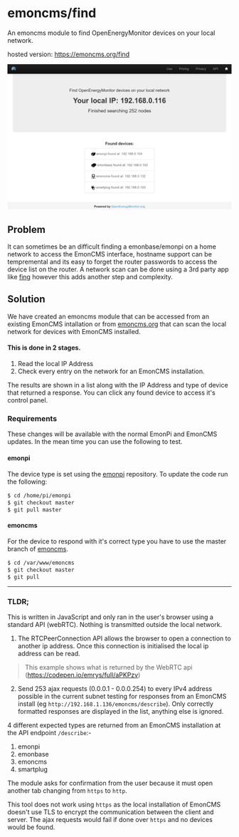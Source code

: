 # emoncms/find

An emoncms module to find OpenEnergyMonitor devices on your local network.

hosted version: https://emoncms.org/find

![EmonCMS.org find devices screenshot](emoncms-find.png?raw=true "EmonCMS.org find devices screenshot")

## Problem
It can sometimes be an difficult finding a emonbase/emonpi on a home network to access the EmonCMS interface, hostname support can be tempremental and its easy to forget the router passwords to access the device list on the router. A network scan can be done using a 3rd party app like [fing](https://play.google.com/store/apps/details?id=com.overlook.android.fing) however this adds another step and complexity.

## Solution
We have created an emoncms module that can be accessed from an existing EmonCMS intallation or from [emoncms.org](https://emoncms.org/find) that can scan the local network for devices with EmonCMS installed.

#### This is done in 2 stages.

1. Read the local IP Address
2. Check every entry on the network for an EmonCMS installation.

The results are shown in a list along with the IP Address and type of device that returned a response. You can click any found device to access it's control panel.

### Requirements
These changes will be available with the normal EmonPi and EmonCMS updates. In the mean time you can use the following to test.

#### emonpi
The device type is set using the [emonpi](https://github.com/openenergymonitor/emonpi) repository. To update the code run the following:

```
$ cd /home/pi/emonpi
$ git checkout master
$ git pull master
```

#### emoncms

For the device to respond with it's correct type you have to use the master branch of [emoncms](https://github.com/emoncms/emoncms).

```
$ cd /var/www/emoncms
$ git checkout master
$ git pull
```



---

### TLDR;
This is written in JavaScript and only ran in the user's browser using a standard API (webRTC). Nothing is transmitted outside the local network.

1. The RTCPeerConnection API allows the browser to open a connection to another ip address. Once this connection is initialised the local ip address can be read. 
> This example shows what is returned by the WebRTC api (https://codepen.io/emrys/full/aPKPzv)

2. Send 253 ajax requests (0.0.0.1 - 0.0.0.254) to every IPv4 address possible in the current subnet testing for responses from an EmonCMS install (eg `http://192.168.1.136/emoncms/describe`). Only correctly formatted responses are displayed in the list, anything else is ignored.

4 different expected types are returned from an EmonCMS installation at the API endpoint `/describe`:-

1. emonpi
2. emonbase
3. emoncms
4. smartplug

The module asks for confirmation from the user because it must open another tab changing from `https` to `http`.

This tool does not work using `https` as the local installation of EmonCMS doesn't use TLS to encrypt the communication between the client and server. The ajax requests would fail if done over `https` and no devices would be found.


